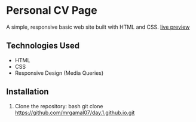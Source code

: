 # Personal CV Page

A simple, responsive basic web site built with HTML and CSS.
[live preview](https://mrgamal07.github.io/day.1.github.io/)
## Technologies Used
- HTML
- CSS
- Responsive Design (Media Queries)

## Installation
1. Clone the repository:
   bash
   git clone https://github.com/mrgamal07/day.1.github.io.git
